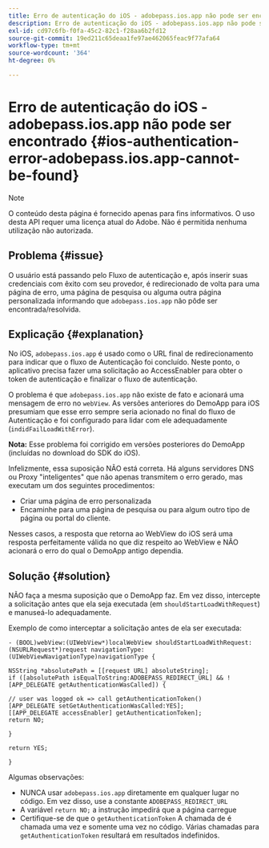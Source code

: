 ```yaml
---
title: Erro de autenticação do iOS - adobepass.ios.app não pode ser encontrado
description: Erro de autenticação do iOS - adobepass.ios.app não pode ser encontrado
exl-id: cd97c6fb-f0fa-45c2-82c1-f28aa6b2fd12
source-git-commit: 19ed211c65deaa1fe97ae462065feac9f77afa64
workflow-type: tm+mt
source-wordcount: '364'
ht-degree: 0%

---
```


# Erro de autenticação do iOS - adobepass.ios.app não pode ser encontrado {#ios-authentication-error-adobepass.ios.app-cannot-be-found}

>[!NOTE]
>
>O conteúdo desta página é fornecido apenas para fins informativos. O uso desta API requer uma licença atual do Adobe. Não é permitida nenhuma utilização não autorizada.

## Problema {#issue}

O usuário está passando pelo Fluxo de autenticação e, após inserir suas credenciais com êxito com seu provedor, é redirecionado de volta para uma página de erro, uma página de pesquisa ou alguma outra página personalizada informando que `adobepass.ios.app` não pôde ser encontrada/resolvida.

## Explicação {#explanation}

No iOS, `adobepass.ios.app` é usado como o URL final de redirecionamento para indicar que o fluxo de Autenticação foi concluído. Neste ponto, o aplicativo precisa fazer uma solicitação ao AccessEnabler para obter o token de autenticação e finalizar o fluxo de autenticação.

O problema é que `adobepass.ios.app` não existe de fato e acionará uma mensagem de erro no `webView`. As versões anteriores do DemoApp para iOS presumiam que esse erro sempre seria acionado no final do fluxo de Autenticação e foi configurado para lidar com ele adequadamente (`indidFailLoadWithError`).

**Nota:** Esse problema foi corrigido em versões posteriores do DemoApp (incluídas no download do SDK do iOS).

Infelizmente, essa suposição NÃO está correta. Há alguns servidores DNS ou Proxy &quot;inteligentes&quot; que não apenas transmitem o erro gerado, mas executam um dos seguintes procedimentos:

- Criar uma página de erro personalizada
- Encaminhe para uma página de pesquisa ou para algum outro tipo de página ou portal do cliente.

Nesses casos, a resposta que retorna ao WebView do iOS será uma resposta perfeitamente válida no que diz respeito ao WebView e NÃO acionará o erro do qual o DemoApp antigo dependia.

## Solução {#solution}

NÃO faça a mesma suposição que o DemoApp faz. Em vez disso, intercepte a solicitação antes que ela seja executada (em `shouldStartLoadWithRequest`) e manuseá-lo adequadamente.

Exemplo de como interceptar a solicitação antes de ela ser executada:

```obj-c
- (BOOL)webView:(UIWebView*)localWebView shouldStartLoadWithRequest:(NSURLRequest*)request navigationType:(UIWebViewNavigationType)navigationType {

NSString *absolutePath = [[request URL] absoluteString]; 
if ([absolutePath isEqualToString:ADOBEPASS_REDIRECT_URL] && ![APP_DELEGATE getAuthenticationWasCalled]) {

// user was logged ok => call getAuthenticationToken() 
[APP_DELEGATE setGetAuthenticationWasCalled:YES]; 
[[APP_DELEGATE accessEnabler] getAuthenticationToken];
return NO;

}

return YES;

}
```

Algumas observações:

- NUNCA usar `adobepass.ios.app` diretamente em qualquer lugar no código. Em vez disso, use a constante `ADOBEPASS_REDIRECT_URL`
- A variável `return NO;` a instrução impedirá que a página carregue
- Certifique-se de que o `getAuthenticationToken` A chamada de é chamada uma vez e somente uma vez no código. Várias chamadas para `getAuthenticationToken` resultará em resultados indefinidos.

